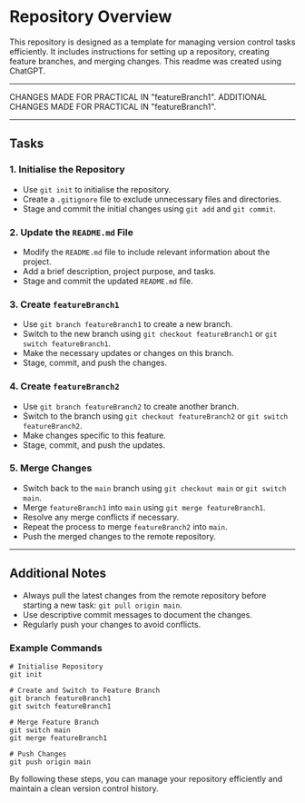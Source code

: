 # Repository Overview

This repository is designed as a template for managing version control tasks efficiently.
It includes instructions for setting up a repository, creating feature branches, and merging changes. 
This readme was created using ChatGPT.

---

CHANGES MADE FOR PRACTICAL IN "featureBranch1".
ADDITIONAL CHANGES MADE FOR PRACTICAL IN "featureBranch1".

---

## Tasks

### 1. Initialise the Repository
- Use `git init` to initialise the repository.
- Create a `.gitignore` file to exclude unnecessary files and directories.
- Stage and commit the initial changes using `git add` and `git commit`.

### 2. Update the `README.md` File
- Modify the `README.md` file to include relevant information about the project.
- Add a brief description, project purpose, and tasks.
- Stage and commit the updated `README.md` file.

### 3. Create `featureBranch1`
- Use `git branch featureBranch1` to create a new branch.
- Switch to the new branch using `git checkout featureBranch1` or `git switch featureBranch1`.
- Make the necessary updates or changes on this branch.
- Stage, commit, and push the changes.

### 4. Create `featureBranch2`
- Use `git branch featureBranch2` to create another branch.
- Switch to the branch using `git checkout featureBranch2` or `git switch featureBranch2`.
- Make changes specific to this feature.
- Stage, commit, and push the updates.

### 5. Merge Changes
- Switch back to the `main` branch using `git checkout main` or `git switch main`.
- Merge `featureBranch1` into `main` using `git merge featureBranch1`.
- Resolve any merge conflicts if necessary.
- Repeat the process to merge `featureBranch2` into `main`.
- Push the merged changes to the remote repository.

---

## Additional Notes
- Always pull the latest changes from the remote repository before starting a new task: `git pull origin main`.
- Use descriptive commit messages to document the changes.
- Regularly push your changes to avoid conflicts.

### Example Commands
```
# Initialise Repository
git init

# Create and Switch to Feature Branch
git branch featureBranch1
git switch featureBranch1

# Merge Feature Branch
git switch main
git merge featureBranch1

# Push Changes
git push origin main
```

By following these steps, you can manage your repository efficiently and maintain a clean version control history.
